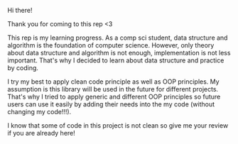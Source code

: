 Hi there!

Thank you for coming to this rep <3

This rep is my learning progress. As a comp sci student, data structure and algorithm is the foundation of computer science. However, only theory about data structure and algorithm is not enough, implementation is not less important. That's why I decided to learn about data structure and practice by coding. 

I try my best to apply clean code principle as well as OOP principles. My assumption is this library will be used in the future for different projects. That's why I tried to apply generic and different OOP principles so future users can use it easily by adding their needs into the my code (without changing my code!!!).

I know that some of code in this project is not clean so give me your review if you are already here! 

